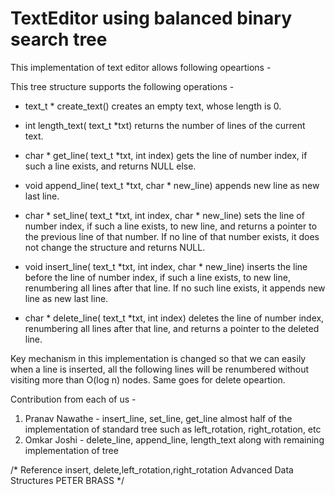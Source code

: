 # TextEditor using balanced binary search tree

This implementation of text editor allows following opeartions - 

This tree structure supports the following operations - 
- text_t * create_text() creates an empty text, whose length is 0.

- int length_text( text_t *txt) returns the number of lines of the current text.

- char * get_line( text_t *txt, int index) gets the line of number index, if such a line exists, and  returns NULL else.

- void append_line( text_t *txt, char * new_line) appends new line as new last line.

- char * set_line( text_t *txt, int index, char * new_line) sets the line of number index, if such a line exists, to new line, and returns a pointer to the previous line of that number. If no line of that number exists, it does not change the structure and returns NULL.

- void insert_line( text_t *txt, int index, char * new_line) inserts the line before the line of number index, if such a line exists, to new line, renumbering all lines after that line. If no such line exists, it appends new line as new last line.

- char * delete_line( text_t *txt, int index) deletes the line of number index, renumbering all lines after that line, and returns a pointer to the deleted line.

Key mechanism in this implementation is changed so that we can easily when a line is inserted, all the following lines will be renumbered without visiting more than O(log n) nodes. Same goes for delete opeartion.

Contribution from each of us -
1) Pranav Nawathe - insert_line, set_line, get_line almost half of the implementation of standard tree such as left_rotation, right_rotation, etc
2) Omkar Joshi - delete_line, append_line, length_text along with remaining implementation of tree

/* Reference insert, delete,left_rotation,right_rotation Advanced Data Structures PETER BRASS */
